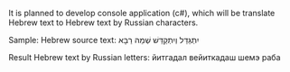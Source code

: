 It is planned to develop console application (c#), which will be translate Hebrew text to Hebrew text by Russian characters.

Sample:
Hebrew source text:
יִתְגַּדַּל וְיִתְקַדַּשׁ שְׁמֵהּ רַבָּא

Result Hebrew text by Russian letters:
йитгадал вейиткадаш шемэ раба